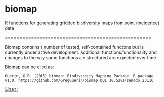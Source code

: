 # biomap
R functions for generating gridded biodiversity maps from point (incidence) data


===================================================

Biomap contains a number of tested, self-contained functions but is currently under active development. Additional functions/functionality and changes to the way some functions are structured are expected over time.

Biomap can be cited as:
```
Guerin, G.R. (2015) biomap: Biodiversity Mapping Package. R package v1.0. https://github.com/GregGuerin/biomap DOI 10.5281/zenodo.23116
```

[![DOI](https://zenodo.org/badge/doi/10.5281/zenodo.23116.svg)](http://dx.doi.org/10.5281/zenodo.23116)
